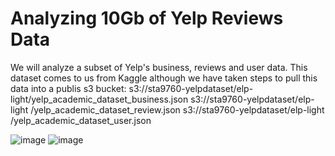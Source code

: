 # Analyzing 10Gb of Yelp Reviews Data


We will analyze a subset of Yelp's business, reviews and user data. This dataset comes to us from Kaggle although we have taken steps to pull this data into a publis s3 bucket: 
s3://sta9760-yelpdataset/elp-light/yelp_academic_dataset_business.json
s3://sta9760-yelpdataset/elp-light /yelp_academic_dataset_review.json
s3://sta9760-yelpdataset/elp-light /yelp_academic_dataset_user.json


![image](https://user-images.githubusercontent.com/95451679/144520331-00a9f806-1a40-4b88-b4e9-29da8b9b5b09.png)
![image](https://user-images.githubusercontent.com/95451679/144520346-b75d7029-d5c6-440d-9344-e6ced67d79f6.png)
